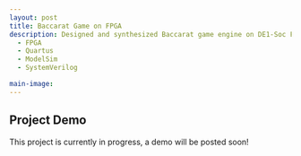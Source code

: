 ```yaml
---
layout: post
title: Baccarat Game on FPGA
description: Designed and synthesized Baccarat game engine on DE1-Soc FPGA using Quartus, ModelSim, and System Verilog. 
  - FPGA
  - Quartus
  - ModelSim
  - SystemVerilog

main-image: 
---
```


## Project Demo 

This project is currently in progress, a demo will be posted soon!
